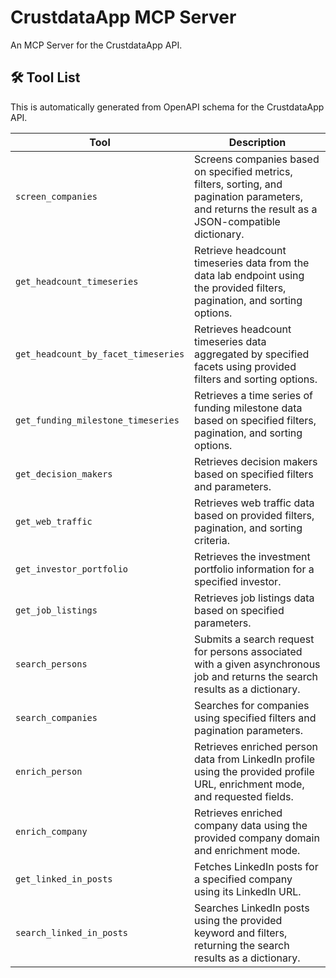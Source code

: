 # CrustdataApp MCP Server

An MCP Server for the CrustdataApp API.

## 🛠️ Tool List

This is automatically generated from OpenAPI schema for the CrustdataApp API.


| Tool | Description |
|------|-------------|
| `screen_companies` | Screens companies based on specified metrics, filters, sorting, and pagination parameters, and returns the result as a JSON-compatible dictionary. |
| `get_headcount_timeseries` | Retrieve headcount timeseries data from the data lab endpoint using the provided filters, pagination, and sorting options. |
| `get_headcount_by_facet_timeseries` | Retrieves headcount timeseries data aggregated by specified facets using provided filters and sorting options. |
| `get_funding_milestone_timeseries` | Retrieves a time series of funding milestone data based on specified filters, pagination, and sorting options. |
| `get_decision_makers` | Retrieves decision makers based on specified filters and parameters. |
| `get_web_traffic` | Retrieves web traffic data based on provided filters, pagination, and sorting criteria. |
| `get_investor_portfolio` | Retrieves the investment portfolio information for a specified investor. |
| `get_job_listings` | Retrieves job listings data based on specified parameters. |
| `search_persons` | Submits a search request for persons associated with a given asynchronous job and returns the search results as a dictionary. |
| `search_companies` | Searches for companies using specified filters and pagination parameters. |
| `enrich_person` | Retrieves enriched person data from LinkedIn profile using the provided profile URL, enrichment mode, and requested fields. |
| `enrich_company` | Retrieves enriched company data using the provided company domain and enrichment mode. |
| `get_linked_in_posts` | Fetches LinkedIn posts for a specified company using its LinkedIn URL. |
| `search_linked_in_posts` | Searches LinkedIn posts using the provided keyword and filters, returning the search results as a dictionary. |

